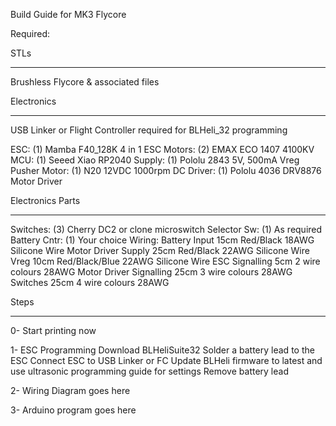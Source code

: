 Build Guide for MK3 Flycore

Required:

STLs
----- ----- -----
Brushless Flycore & associated files


Electronics
----- ----- -----
USB Linker or Flight Controller required for BLHeli_32 programming

ESC:          (1) Mamba F40_128K 4 in 1 ESC
Motors:       (2) EMAX ECO 1407 4100KV
MCU:          (1) Seeed Xiao RP2040
Supply:       (1) Pololu 2843 5V, 500mA Vreg
Pusher Motor: (1) N20 12VDC 1000rpm
DC Driver:    (1) Pololu 4036 DRV8876 Motor Driver

Electronics Parts
----- ----- -----
Switches:     (3) Cherry DC2 or clone microswitch
Selector Sw:  (1) As required
Battery Cntr: (1) Your choice
Wiring:       Battery Input           15cm Red/Black 18AWG Silicone Wire
              Motor Driver Supply     25cm Red/Black 22AWG Silicone Wire
              Vreg                    10cm Red/Black/Blue 22AWG Silicone Wire
              ESC Signalling          5cm 2 wire colours 28AWG
              Motor Driver Signalling 25cm 3 wire colours 28AWG
              Switches                25cm 4 wire colours 28AWG
              
              
Steps
----- ----- -----
0- Start printing now

1- ESC Programming
Download BLHeliSuite32
Solder a battery lead to the ESC
Connect ESC to USB Linker or FC
Update BLHeli firmware to latest and use ultrasonic programming guide for settings
Remove battery lead

2- Wiring Diagram goes here


3- Arduino program goes here



              
